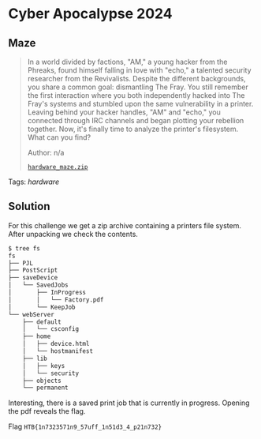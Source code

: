 # Cyber Apocalypse 2024

## Maze

> In a world divided by factions, "AM," a young hacker from the Phreaks, found himself falling in love with "echo," a talented security researcher from the Revivalists. Despite the different backgrounds, you share a common goal: dismantling The Fray. You still remember the first interaction where you both independently hacked into The Fray's systems and stumbled upon the same vulnerability in a printer. Leaving behind your hacker handles, "AM" and "echo," you connected through IRC channels and began plotting your rebellion together. Now, it's finally time to analyze the printer's filesystem. What can you find?
> 
> Author: n/a
> 
> [`hardware_maze.zip`](hardware_maze.zip)

Tags: _hardware_

## Solution
For this challenge we get a zip archive containing a printers file system. After unpacking we check the contents.

```bash
$ tree fs
fs
├── PJL
├── PostScript
├── saveDevice
│   └── SavedJobs
│       ├── InProgress
│       │   └── Factory.pdf
│       └── KeepJob
└── webServer
    ├── default
    │   └── csconfig
    ├── home
    │   ├── device.html
    │   └── hostmanifest
    ├── lib
    │   ├── keys
    │   └── security
    ├── objects
    └── permanent
```

Interesting, there is a saved print job that is currently in progress. Opening the pdf reveals the flag.

Flag `HTB{1n7323571n9_57uff_1n51d3_4_p21n732}`
